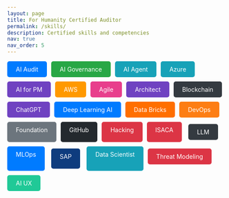 ```yaml
---
layout: page
title: For Humanity Certified Auditor
permalink: /skills/
description: Certified skills and competencies
nav: true
nav_order: 5
---
```


<div style="display: flex; gap: 10px; margin-bottom: 20px; flex-wrap: wrap;">
  <a href="/ai-audit/" style="display:inline-block; padding:10px 20px; background:#007bff; color:white; border-radius:5px; text-decoration:none;">
    AI Audit
  </a>

  <a href="/ai-governance/" style="display:inline-block; padding:10px 20px; background:#28a745; color:white; border-radius:5px; text-decoration:none;">
    AI Governance
  </a>

  <a href="/ai_agent/" style="display:inline-block; padding:10px 20px; background:#17a2b8; color:white; border-radius:5px; text-decoration:none;">
  AI Agent
  </a>

  <a href="/azure/" style="display:inline-block; padding:10px 20px; background:#17a2b8; color:white; border-radius:5px; text-decoration:none;">
    Azure
  </a>

  <a href="/ai_pm/" style="display:inline-block; padding:10px 20px; background:#6f42c1; color:white; border-radius:5px; text-decoration:none;">
    AI for PM
  </a>

  <a href="/aws/" style="display:inline-block; padding:10px 20px; background:#ff9900; color:white; border-radius:5px; text-decoration:none;">
    AWS
  </a>

  <a href="/agile/" style="display:inline-block; padding:10px 20px; background:#e83e8c; color:white; border-radius:5px; text-decoration:none;">
    Agile
  </a>

  <a href="/architect/" style="display:inline-block; padding:10px 20px; background:#6f42c1; color:white; border-radius:5px; text-decoration:none;">
    Architect
  </a>

  <a href="/block_chain/" style="display:inline-block; padding:10px 20px; background:#343a40; color:white; border-radius:5px; text-decoration:none;">
    Blockchain
  </a>

  <a href="/chatgpt/" style="display:inline-block; padding:10px 20px; background:#6f42c1; color:white; border-radius:5px; text-decoration:none;">
  ChatGPT
  </a>

   <a href="/dlai/" style="display:inline-block; padding:10px 20px; background:#007bff; color:white; border-radius:5px; text-decoration:none;">
    Deep Learning AI
  </a>

   <a href="/data_bricks/" style="display:inline-block; padding:10px 20px; background:#ff6f00; color:white; border-radius:5px; text-decoration:none;">
    Data Bricks
</a>

   <a href="/devops/" style="display:inline-block; padding:10px 20px; background:#fd7e14; color:white; border-radius:5px; text-decoration:none;">
    DevOps
</a>

   <a href="/foundation/" style="display:inline-block; padding:10px 20px; background:#6c757d; color:white; border-radius:5px; text-decoration:none;">
    Foundation
</a>

   <a href="/github/" style="display:inline-block; padding:10px 20px; background:#24292e; color:white; border-radius:5px; text-decoration:none;">
    GitHub
</a>

   <a href="/hacking/" style="display:inline-block; padding:10px 20px; background:#dc3545; color:white; border-radius:5px; text-decoration:none;">
    Hacking
</a>

   <a href="/isaca/" style="display:inline-block; padding:10px 20px; background:#dc3545; color:white; border-radius:5px; text-decoration:none;">
    ISACA
</a>

   <a href="/llm/" style="display:inline-block; padding:10px 20px; background:#343a40; color:white; border-radius:5px; text-decoration:none; margin: 5px;">
    LLM
</a>

   <a href="/mlops/" style="display:inline-block; padding:10px 20px; background:#007bff; color:white; border-radius:5px; text-decoration:none;">
    MLOps
</a>

   <a href="/sap/" style="display:inline-block; padding:10px 20px; background:#0e3c7e; color:white; border-radius:5px; text-decoration:none; margin: 5px;">
    SAP
</a>

   <a href="/seagate/" style="display:inline-block; padding:10px 20px; background:#17a2b8; color:white; border-radius:5px; text-decoration:none;">
    Data Scientist
</a>

   <a href="/threat/" style="display:inline-block; padding:10px 20px; background:#dc3545; color:white; border-radius:5px; text-decoration:none; margin: 5px 10px 15px 0;">
    Threat Modeling
</a>

   <a href="/ai_ux/" style="display:inline-block; padding:10px 20px; background:#20c997; color:white; border-radius:5px; text-decoration:none;">
  AI UX
</a>



</div>
